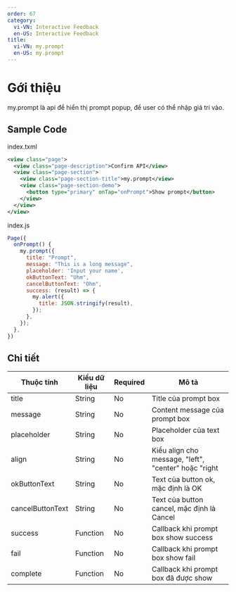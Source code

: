 ```yaml
---
order: 67
category:
  vi-VN: Interactive Feedback
  en-US: Interactive Feedback
title: 
  vi-VN: my.prompt
  en-US: my.prompt
---
```


# Gới thiệu
my.prompt là api để hiển thị prompt popup, để user có thể nhập giá tri vào.
## Sample Code

index.txml
```xml
<view class="page">
  <view class="page-description">Confirm API</view>
  <view class="page-section">
    <view class="page-section-title">my.prompt</view>
    <view class="page-section-demo">
      <button type="primary" onTap="onPrompt">Show prompt</button>
    </view>
  </view>
</view>
```

index.js
```js
Page({
  onPrompt() {
    my.prompt({
      title: "Prompt",
      message: "This is a long message",
      placeholder: 'Input your name',
      okButtonText: "Uhm",
      cancelButtonText: "Ohm",
      success: (result) => {
        my.alert({
          title: JSON.stringify(result),
        });
      },
    });
  },
})
```

## Chi tiết
| Thuộc tính     | Kiểu dữ liệu  | Required | Mô tả |
| ------- | --------------- | ------- | --------------- |
| title | String | No | Title của prompt box |
| message | String | No | Content message của prompt box |
| placeholder | String | No | Placeholder của text box |
| align | String | No | Kiểu align cho message, "left", "center" hoặc "right |
| okButtonText | String | No | Text của button ok, mặc định là OK |
| cancelButtonText | String | No | Text của button cancel, mặc định là Cancel |
| success | Function | No | Callback khi prompt box show success |
| fail | Function | No | Callback khi prompt box show fail |
| complete | Function | No | Callback khi prompt box đã được show |
